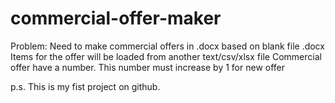 # commercial-offer-maker
Problem:
Need to make commercial offers in .docx based on blank file .docx
Items for the offer will be loaded from another text/csv/xlsx file
Commercial offer have a number. This number must increase by 1 for new offer

p.s. This is my fist project on github.

